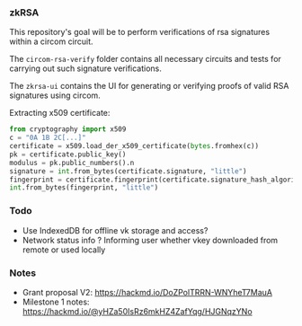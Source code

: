 ### zkRSA

This repository's goal will be to perform verifications of rsa signatures within a circom circuit.

The `circom-rsa-verify` folder contains all necessary circuits and tests for carrying out such signature verifications.

The `zkrsa-ui` contains the UI for generating or verifying proofs of valid RSA signatures using circom.

Extracting x509 certificate:

```python
from cryptography import x509
c = "0A 1B 2C[...]"
certificate = x509.load_der_x509_certificate(bytes.fromhex(c))
pk = certificate.public_key()
modulus = pk.public_numbers().n
signature = int.from_bytes(certificate.signature, "little")
fingerprint = certificate.fingerprint(certificate.signature_hash_algorithm)
int.from_bytes(fingerprint, "little")
```

### Todo
- Use IndexedDB for offline vk storage and access?
- Network status info ? Informing user whether vkey downloaded from remote or used locally

### Notes

- Grant proposal V2: https://hackmd.io/DoZPolTRRN-WNYheT7MauA
- Milestone 1 notes: https://hackmd.io/@yHZa50IsRz6mkHZ4ZafYqg/HJGNqzYNo
